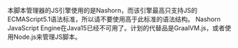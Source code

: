 本脚本管理器的JS引擎使用的是Nashorn，而该引擎最高只支持JS的ECMAScript5.1语法标准，所以请不要使用高于此标准的语法结构。
Nashorn JavaScript Engine在Java15已经不可用了。计划的代替品是GraalVM.js，或者使用Node.js来管理JS脚本。